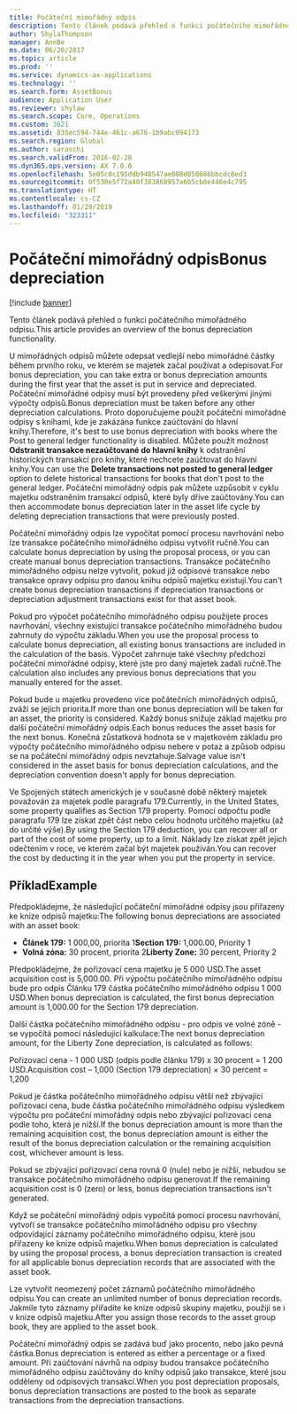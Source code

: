 ```yaml
---
title: Počáteční mimořádný odpis
description: Tento článek podává přehled o funkci počátečního mimořádného odpisu.
author: ShylaThompson
manager: AnnBe
ms.date: 06/20/2017
ms.topic: article
ms.prod: ''
ms.service: dynamics-ax-applications
ms.technology: ''
ms.search.form: AssetBonus
audience: Application User
ms.reviewer: shylaw
ms.search.scope: Core, Operations
ms.custom: 3621
ms.assetid: 835ec594-744e-461c-a676-1b9abc094173
ms.search.region: Global
ms.author: saraschi
ms.search.validFrom: 2016-02-28
ms.dyn365.ops.version: AX 7.0.0
ms.openlocfilehash: 5e05c0c195ddb948547ae008d050686bbcdc6ed3
ms.sourcegitcommit: 0f530e5f72a40f383868957a6b5cb0e446e4c795
ms.translationtype: HT
ms.contentlocale: cs-CZ
ms.lasthandoff: 01/29/2019
ms.locfileid: "323311"
---
```

# <a name="bonus-depreciation"></a><span data-ttu-id="adf80-103">Počáteční mimořádný odpis</span><span class="sxs-lookup"><span data-stu-id="adf80-103">Bonus depreciation</span></span>

[!include [banner](../includes/banner.md)]

<span data-ttu-id="adf80-104">Tento článek podává přehled o funkci počátečního mimořádného odpisu.</span><span class="sxs-lookup"><span data-stu-id="adf80-104">This article provides an overview of the bonus depreciation functionality.</span></span>

<span data-ttu-id="adf80-105">U mimořádných odpisů můžete odepsat vedlejší nebo mimořádné částky během prvního roku, ve kterém se majetek začal používat a odepisovat.</span><span class="sxs-lookup"><span data-stu-id="adf80-105">For bonus depreciation, you can take extra or bonus depreciation amounts during the first year that the asset is put in service and depreciated.</span></span> <span data-ttu-id="adf80-106">Počáteční mimořádné odpisy musí být provedeny před veškerými jinými výpočty odpisů.</span><span class="sxs-lookup"><span data-stu-id="adf80-106">Bonus depreciation must be taken before any other depreciation calculations.</span></span> <span data-ttu-id="adf80-107">Proto doporučujeme použít počáteční mimořádné odpisy s knihami, kde je zakázána funkce zaúčtování do hlavní knihy.</span><span class="sxs-lookup"><span data-stu-id="adf80-107">Therefore, it's best to use bonus depreciation with books where the Post to general ledger functionality is disabled.</span></span> <span data-ttu-id="adf80-108">Můžete použít možnost **Odstranit transakce nezaúčtované do hlavní knihy** k odstranění historických transakcí pro knihy, které nechcete zaúčtovat do hlavní knihy.</span><span class="sxs-lookup"><span data-stu-id="adf80-108">You can use the **Delete transactions not posted to general ledger** option to delete historical transactions for books that don't post to the general ledger.</span></span> <span data-ttu-id="adf80-109">Počáteční mimořádný odpis pak můžete uzpůsobit v cyklu majetku odstraněním transakcí odpisů, které byly dříve zaúčtovány.</span><span class="sxs-lookup"><span data-stu-id="adf80-109">You can then accommodate bonus depreciation later in the asset life cycle by deleting depreciation transactions that were previously posted.</span></span> 

<span data-ttu-id="adf80-110">Počáteční mimořádný odpis lze vypočítat pomocí procesu navrhování nebo lze transakce počátečního mimořádného odpisu vytvořit ručně.</span><span class="sxs-lookup"><span data-stu-id="adf80-110">You can calculate bonus depreciation by using the proposal process, or you can create manual bonus depreciation transactions.</span></span> <span data-ttu-id="adf80-111">Transakce počátečního mimořádného odpisu nelze vytvořit, pokud již odpisové transakce nebo transakce opravy odpisu pro danou knihu odpisů majetku existují.</span><span class="sxs-lookup"><span data-stu-id="adf80-111">You can't create bonus depreciation transactions if depreciation transactions or depreciation adjustment transactions exist for that asset book.</span></span>

<span data-ttu-id="adf80-112">Pokud pro výpočet počátečního mimořádného odpisu použijete proces navrhování, všechny existující transakce počátečního mimořádného budou zahrnuty do výpočtu základu.</span><span class="sxs-lookup"><span data-stu-id="adf80-112">When you use the proposal process to calculate bonus depreciation, all existing bonus transactions are included in the calculation of the basis.</span></span> <span data-ttu-id="adf80-113">Výpočet zahrnuje také všechny předchozí počáteční mimořádné odpisy, které jste pro daný majetek zadali ručně.</span><span class="sxs-lookup"><span data-stu-id="adf80-113">The calculation also includes any previous bonus depreciations that you manually entered for the asset.</span></span> 

<span data-ttu-id="adf80-114">Pokud bude u majetku provedeno více počátečních mimořádných odpisů, zváží se jejich priorita.</span><span class="sxs-lookup"><span data-stu-id="adf80-114">If more than one bonus depreciation will be taken for an asset, the priority is considered.</span></span> <span data-ttu-id="adf80-115">Každý bonus snižuje základ majetku pro další počáteční mimořádný odpis.</span><span class="sxs-lookup"><span data-stu-id="adf80-115">Each bonus reduces the asset basis for the next bonus.</span></span> <span data-ttu-id="adf80-116">Konečná zůstatková hodnota se v majetkovém základu pro výpočty počátečního mimořádného odpisu nebere v potaz a způsob odpisu se na počáteční mimořádný odpis nevztahuje.</span><span class="sxs-lookup"><span data-stu-id="adf80-116">Salvage value isn't considered in the asset basis for bonus depreciation calculations, and the depreciation convention doesn't apply for bonus depreciation.</span></span> 

<span data-ttu-id="adf80-117">Ve Spojených státech amerických je v současné době některý majetek považován za majetek podle paragrafu 179.</span><span class="sxs-lookup"><span data-stu-id="adf80-117">Currently, in the United States, some property qualifies as Section 179 property.</span></span> <span data-ttu-id="adf80-118">Pomocí odpočtu podle paragrafu 179 lze získat zpět část nebo celou hodnotu určitého majetku (až do určité výše).</span><span class="sxs-lookup"><span data-stu-id="adf80-118">By using the Section 179 deduction, you can recover all or part of the cost of some property, up to a limit.</span></span> <span data-ttu-id="adf80-119">Náklady lze získat zpět jejich odečtením v roce, ve kterém začal být majetek používán.</span><span class="sxs-lookup"><span data-stu-id="adf80-119">You can recover the cost by deducting it in the year when you put the property in service.</span></span>

## <a name="example"></a><span data-ttu-id="adf80-120">Příklad</span><span class="sxs-lookup"><span data-stu-id="adf80-120">Example</span></span>
<span data-ttu-id="adf80-121">Předpokládejme, že následující počáteční mimořádné odpisy jsou přiřazeny ke knize odpisů majetku:</span><span class="sxs-lookup"><span data-stu-id="adf80-121">The following bonus depreciations are associated with an asset book:</span></span>

-   <span data-ttu-id="adf80-122">**Článek 179:** 1 000,00, priorita 1</span><span class="sxs-lookup"><span data-stu-id="adf80-122">**Section 179:** 1,000.00, Priority 1</span></span>
-   <span data-ttu-id="adf80-123">**Volná zóna:** 30 procent, priorita 2</span><span class="sxs-lookup"><span data-stu-id="adf80-123">**Liberty Zone:** 30 percent, Priority 2</span></span>

<span data-ttu-id="adf80-124">Předpokládejme, že pořizovací cena majetku je 5 000 USD.</span><span class="sxs-lookup"><span data-stu-id="adf80-124">The asset acquisition cost is 5,000.00.</span></span> <span data-ttu-id="adf80-125">Při výpočtu počátečního mimořádného odpisu bude pro odpis Článku 179 částka počátečního mimořádného odpisu 1 000 USD.</span><span class="sxs-lookup"><span data-stu-id="adf80-125">When bonus depreciation is calculated, the first bonus depreciation amount is 1,000.00 for the Section 179 depreciation.</span></span> 

<span data-ttu-id="adf80-126">Další částka počátečního mimořádného odpisu - pro odpis ve volné zóně - se vypočítá pomocí následující kalkulace:</span><span class="sxs-lookup"><span data-stu-id="adf80-126">The next bonus depreciation amount, for the Liberty Zone depreciation, is calculated as follows:</span></span> 

<span data-ttu-id="adf80-127">Pořizovací cena - 1 000 USD (odpis podle článku 179) x 30 procent = 1 200 USD.</span><span class="sxs-lookup"><span data-stu-id="adf80-127">Acquisition cost – 1,000 (Section 179 depreciation) × 30 percent = 1,200</span></span> 

<span data-ttu-id="adf80-128">Pokud je částka počátečního mimořádného odpisu větší než zbývající pořizovací cena, bude částka počátečního mimořádného odpisu výsledkem výpočtu pro počáteční mimořádný odpis nebo zbývající pořizovací cena podle toho, která je nižší.</span><span class="sxs-lookup"><span data-stu-id="adf80-128">If the bonus depreciation amount is more than the remaining acquisition cost, the bonus depreciation amount is either the result of the bonus depreciation calculation or the remaining acquisition cost, whichever amount is less.</span></span> 

<span data-ttu-id="adf80-129">Pokud se zbývající pořizovací cena rovná 0 (nule) nebo je nižší, nebudou se transakce počátečního mimořádného odpisu generovat.</span><span class="sxs-lookup"><span data-stu-id="adf80-129">If the remaining acquisition cost is 0 (zero) or less, bonus depreciation transactions isn't generated.</span></span> 

<span data-ttu-id="adf80-130">Když se počáteční mimořádný odpis vypočítá pomocí procesu navrhování, vytvoří se transakce počátečního mimořádného odpisu pro všechny odpovídající záznamy počátečního mimořádného odpisu, které jsou přiřazeny ke knize odpisů majetku.</span><span class="sxs-lookup"><span data-stu-id="adf80-130">When bonus depreciation is calculated by using the proposal process, a bonus depreciation transaction is created for all applicable bonus depreciation records that are associated with the asset book.</span></span> 

<span data-ttu-id="adf80-131">Lze vytvořit neomezený počet záznamů počátečního mimořádného odpisu.</span><span class="sxs-lookup"><span data-stu-id="adf80-131">You can create an unlimited number of bonus depreciation records.</span></span> <span data-ttu-id="adf80-132">Jakmile tyto záznamy přiřadíte ke knize odpisů skupiny majetku, použijí se i v knize odpisů majetku.</span><span class="sxs-lookup"><span data-stu-id="adf80-132">After you assign those records to the asset group book, they are applied to the asset book.</span></span> 

<span data-ttu-id="adf80-133">Počáteční mimořádný odpis se zadává buď jako procento, nebo jako pevná částka.</span><span class="sxs-lookup"><span data-stu-id="adf80-133">Bonus depreciation is entered as either a percentage or a fixed amount.</span></span> <span data-ttu-id="adf80-134">Při zaúčtování návrhů na odpisy budou transakce počátečního mimořádného odpisu zaúčtovány do knihy odpisů jako transakce, které jsou odděleny od odpisových transakcí.</span><span class="sxs-lookup"><span data-stu-id="adf80-134">When you post depreciation proposals, bonus depreciation transactions are posted to the book as separate transactions from the depreciation transactions.</span></span>




